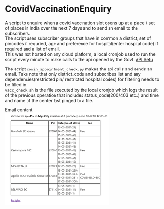 # CovidVaccinationEnquiry
A script to enquire when a covid vaccination slot opens up at a place / set of places in India over the next 7 days and to send an email to the subscribers.\
The script uses subscriber groups that have in common a district, set of pincodes if requried, age and preference for hospital(enter hospital code) if required and a list of email.\
This was not hosted on any cloud platform, a local cronjob used to run the script every minute to make calls to the api opened by the Govt. [API Setu](https://apisetu.gov.in/public/marketplace/api/cowin)

The script <code>cowin_appointment_check.py</code> makes the api calls and sends an email.
Take note that only district_code and subscribes list and any dependencies(restricted pin/ restricted hospital codes) for filtering needs to be filled in.\
<code>vacc_check.sh</code> is the file executed by the local cronjob which logs the result of the previous operation that includes status_code(200/403 etc..) and time and name of the center last pinged to a file.

Email content\
<img src="./covid_vacc_email.png" height=300px>
